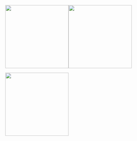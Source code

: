 <img src="https://github.com/iBy3l/Fashion/blob/main/img/fundo/fundo1.png" width="200"><img src="https://github.com/iBy3l/Fashion/blob/main/img/fundo/fundo2.png" width="200"></p><img src="https://github.com/iBy3l/Fashion/blob/main/img/fundo/fundo3.png" width="200"></p>



